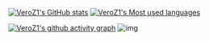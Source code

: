 [![VeroZ1's GitHub stats](https://github-readme-stats.vercel.app/api?username=VeroZ1)](https://github.com/VeroZ1)
[![VeroZ1's Most used languages](https://github-readme-stats.vercel.app/api/top-langs?username=VeroZ1&show_icons=true&count_private=true&layout=compact&hide_border=true&langs_count=10)](https://github.com/VeroZ1)

[![VeroZ1's github activity graph](https://github-readme-activity-graph.cyclic.app/graph?username=VeroZ1&theme=github-light)](https://github.com/VeroZ1)
![img](https://profile-counter.glitch.me/VeroZ1/count.svg)
